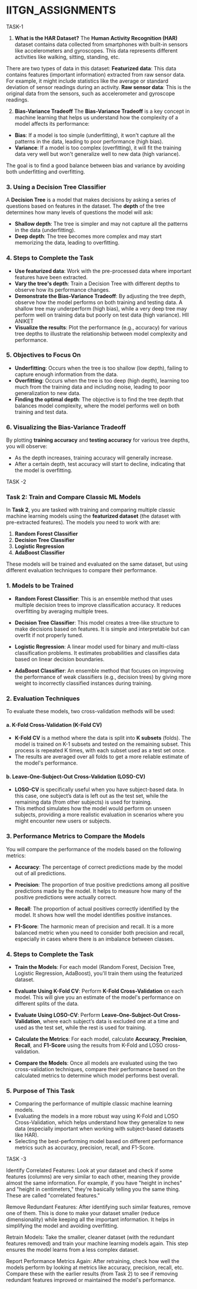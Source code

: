 # IITGN_ASSIGNMENTS

TASK-1


 1. **What is the HAR Dataset?**
The **Human Activity Recognition (HAR)** dataset contains data collected from smartphones with built-in sensors like accelerometers and gyroscopes. This data represents different activities like walking, sitting, standing, etc.

There are two types of data in this dataset:
**Featurized data**: This data contains features (important information) extracted from raw sensor data. For example, it might include statistics like the average or standard deviation of sensor readings during an activity.
**Raw sensor data**: This is the original data from the sensors, such as accelerometer and gyroscope readings.

 2. **Bias-Variance Tradeoff**
The **Bias-Variance Tradeoff** is a key concept in machine learning that helps us understand how the complexity of a model affects its performance:
- **Bias**: If a model is too simple (underfitting), it won't capture all the patterns in the data, leading to poor performance (high bias).
- **Variance**: If a model is too complex (overfitting), it will fit the training data very well but won't generalize well to new data (high variance).

The goal is to find a good balance between bias and variance by avoiding both underfitting and overfitting.

### 3. **Using a Decision Tree Classifier**
A **Decision Tree** is a model that makes decisions by asking a series of questions based on features in the dataset. The **depth** of the tree determines how many levels of questions the model will ask:
- **Shallow depth**: The tree is simpler and may not capture all the patterns in the data (underfitting).
- **Deep depth**: The tree becomes more complex and may start memorizing the data, leading to overfitting.

### 4. **Steps to Complete the Task**
- **Use featurized data**: Work with the pre-processed data where important features have been extracted.
- **Vary the tree's depth**: Train a Decision Tree with different depths to observe how its performance changes.
- **Demonstrate the Bias-Variance Tradeoff**: By adjusting the tree depth, observe how the model performs on both training and testing data. A shallow tree may underperform (high bias), while a very deep tree may perform well on training data but poorly on test data (high variance).  HII ANIKET
- **Visualize the results**: Plot the performance (e.g., accuracy) for various tree depths to illustrate the relationship between model complexity and performance.

### 5. **Objectives to Focus On**
- **Underfitting**: Occurs when the tree is too shallow (low depth), failing to capture enough information from the data.
- **Overfitting**: Occurs when the tree is too deep (high depth), learning too much from the training data and including noise, leading to poor generalization to new data.
- **Finding the optimal depth**: The objective is to find the tree depth that balances model complexity, where the model performs well on both training and test data.

### 6. **Visualizing the Bias-Variance Tradeoff**
By plotting **training accuracy** and **testing accuracy** for various tree depths, you will observe:
- As the depth increases, training accuracy will generally increase.
- After a certain depth, test accuracy will start to decline, indicating that the model is overfitting.



TASK -2

### Task 2: Train and Compare Classic ML Models

In **Task 2**, you are tasked with training and comparing multiple classic machine learning models using the **featurized dataset** (the dataset with pre-extracted features). The models you need to work with are:

1. **Random Forest Classifier**
2. **Decision Tree Classifier**
3. **Logistic Regression**
4. **AdaBoost Classifier**

These models will be trained and evaluated on the same dataset, but using different evaluation techniques to compare their performance.

### 1. **Models to be Trained**

- **Random Forest Classifier**: This is an ensemble method that uses multiple decision trees to improve classification accuracy. It reduces overfitting by averaging multiple trees.
  
- **Decision Tree Classifier**: This model creates a tree-like structure to make decisions based on features. It is simple and interpretable but can overfit if not properly tuned.

- **Logistic Regression**: A linear model used for binary and multi-class classification problems. It estimates probabilities and classifies data based on linear decision boundaries.

- **AdaBoost Classifier**: An ensemble method that focuses on improving the performance of weak classifiers (e.g., decision trees) by giving more weight to incorrectly classified instances during training.

### 2. **Evaluation Techniques**

To evaluate these models, two cross-validation methods will be used:

#### a. **K-Fold Cross-Validation (K-Fold CV)**

- **K-Fold CV** is a method where the data is split into **K subsets** (folds). The model is trained on K-1 subsets and tested on the remaining subset. This process is repeated K times, with each subset used as a test set once.
- The results are averaged over all folds to get a more reliable estimate of the model's performance.

#### b. **Leave-One-Subject-Out Cross-Validation (LOSO-CV)**

- **LOSO-CV** is specifically useful when you have subject-based data. In this case, one subject’s data is left out as the test set, while the remaining data (from other subjects) is used for training.
- This method simulates how the model would perform on unseen subjects, providing a more realistic evaluation in scenarios where you might encounter new users or subjects.

### 3. **Performance Metrics to Compare the Models**

You will compare the performance of the models based on the following metrics:

- **Accuracy**: The percentage of correct predictions made by the model out of all predictions.
  
- **Precision**: The proportion of true positive predictions among all positive predictions made by the model. It helps to measure how many of the positive predictions were actually correct.
  
- **Recall**: The proportion of actual positives correctly identified by the model. It shows how well the model identifies positive instances.
  
- **F1-Score**: The harmonic mean of precision and recall. It is a more balanced metric when you need to consider both precision and recall, especially in cases where there is an imbalance between classes.

### 4. **Steps to Complete the Task**

- **Train the Models**: For each model (Random Forest, Decision Tree, Logistic Regression, AdaBoost), you'll train them using the featurized dataset.
  
- **Evaluate Using K-Fold CV**: Perform **K-Fold Cross-Validation** on each model. This will give you an estimate of the model's performance on different splits of the data.
  
- **Evaluate Using LOSO-CV**: Perform **Leave-One-Subject-Out Cross-Validation**, where each subject’s data is excluded one at a time and used as the test set, while the rest is used for training.
  
- **Calculate the Metrics**: For each model, calculate **Accuracy**, **Precision**, **Recall**, and **F1-Score** using the results from K-Fold and LOSO cross-validation.

- **Compare the Models**: Once all models are evaluated using the two cross-validation techniques, compare their performance based on the calculated metrics to determine which model performs best overall.

### 5. **Purpose of This Task**

- Comparing the performance of multiple classic machine learning models.
- Evaluating the models in a more robust way using K-Fold and LOSO Cross-Validation, which helps understand how they generalize to new data (especially important when working with subject-based datasets like HAR).
- Selecting the best-performing model based on different performance metrics such as accuracy, precision, recall, and F1-Score.



TASK -3

Identify Correlated Features:
Look at your dataset and check if some features (columns) are very similar to each other, meaning they provide almost the same information. For example, if you have "height in inches" and "height in centimeters," they're basically telling you the same thing. These are called "correlated features."

Remove Redundant Features:
After identifying such similar features, remove one of them. This is done to make your dataset smaller (reduce dimensionality) while keeping all the important information. It helps in simplifying the model and avoiding overfitting.

Retrain Models:
Take the smaller, cleaner dataset (with the redundant features removed) and train your machine learning models again. This step ensures the model learns from a less complex dataset.

Report Performance Metrics Again:
After retraining, check how well the models perform by looking at metrics like accuracy, precision, recall, etc. Compare these with the earlier results (from Task 2) to see if removing redundant features improved or maintained the model's performance.
